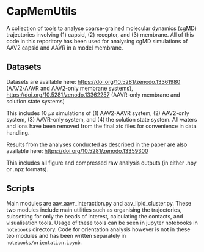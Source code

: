 # CapMemUtils
 A collection of tools to analyse coarse-grained molecular dynamics (cgMD) trajectories involving (1) capsid, (2) receptor, and (3) membrane. All of this code in this reporitory has been used for analysing cgMD simulations of AAV2 capsid and AAVR in a model membrane.
## Datasets
Datasets are available here: https://doi.org/10.5281/zenodo.13361980 (AAV2-AAVR and AAV2-only membrane systems), https://doi.org/10.5281/zenodo.13362257 (AAVR-only membrane and solution state systems)

This includes 10 $\mu s$ simulations of (1) AAV2-AAVR system, (2) AAV2-only system, (3) AAVR-only system, and (4) the solution state system. All waters and ions have been removed from the final xtc files for convenience in data handling.

Results from the analyses conducted as described in the paper are also available here: https://doi.org/10.5281/zenodo.13359300

This includes all figure and compressed raw analysis outputs (in either .npy or .npz formats).
## Scripts
Main modules are aav_aavr_interaction.py and aav_lipid_cluster.py. These two modules include main utilities such as organising the trajectories, subsetting for only the beads of interest, calculating the contacts, and visualisation tools. Usage of these tools can be seen in jupyter notebooks in `notebooks` directory. Code for orientation analysis however is not in these teo modules and has been written separately in `notebooks/orientation.ipynb`.

